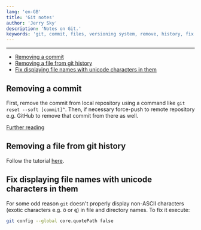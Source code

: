 ```yaml
---
lang: 'en-GB'
title: 'Git notes'
author: 'Jerry Sky'
description: 'Notes on Git.'
keywords: 'git, commit, files, versioning system, remove, history, fix'
---
```


---

- [Removing a commit](#removing-a-commit)
- [Removing a file from git history](#removing-a-file-from-git-history)
- [Fix displaying file names with unicode characters in them](#fix-displaying-file-names-with-unicode-characters-in-them)

## Removing a commit

First, remove the commit from local repository using a command like `git reset --soft [commit]^`.
Then, if necessary force-push to remote repository e.g. GitHub to remove that commit from there as well.

[Further reading](https://stackoverflow.com/a/448929)

## Removing a file from git history

Follow the tutorial [here](https://help.github.com/en/github/authenticating-to-github/removing-sensitive-data-from-a-repository).

## Fix displaying file names with unicode characters in them

For some odd reason `git` doesn't properly display non-ASCII characters (exotic characters e.g. ö or ę) in file and directory names. To fix it execute:
```bash
git config --global core.quotePath false
```

